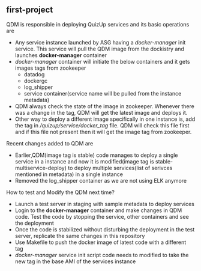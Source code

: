 ## first-project

QDM is responsible in deploying QuizUp services and its basic operations are 
- Any service instance launched by ASG having a _docker-manager_ init service. This service will pull the QDM image from the dockistry and launches **docker-manager** container
- _docker-manager_ container will initiate the below containers and it gets images tags from zookeeper
  - datadog 
  - dockergc
  - log_shipper
  - service container(service name will be pulled from the instance metadata)
- QDM always check the state of the image in zookeeper. Whenever there was a change in the tag, QDM will get the latest image and deploys it.
- Other way to deploy a different image specifically in one instance is, add the tag in _/quizup/service/docker_tag_ file. QDM will check this file first and if this file not present then it will get the image tag from zookeeper.

Recent changes added to QDM are
- Earlier,QDM(image tag is stable) code manages to deploy a single service in a instance and now it is modified(image tag is stable-multiservice-deploy) to deploy multiple services(list of serivces mentioned in metadata) in a single instance
- Removed the log_shipper container as we are not using ELK anymore

How to test and Modify the QDM next time?
- Launch a test server in staging with sample metadata to deploy services
- Login to the **docker-manager** container and make changes in QDM code. Test the code by stopping the service, other containers and see the deployment
- Once the code is stabilized without disturbing the deployment in the test server, replicate the same changes in this repository
- Use Makefile to push the docker image of latest code with a different tag
- _docker-manager_ service init script code needs to modified to take the new tag in the base AMI of the services instance
